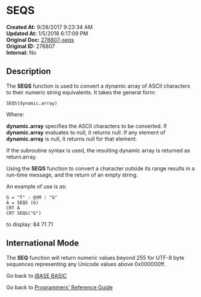 # SEQS

**Created At:** 9/28/2017 9:23:34 AM  
**Updated At:** 1/5/2018 6:17:09 PM  
**Original Doc:** [278807-seqs](https://docs.jbase.com/36868-jbase-basic/278807-seqs)  
**Original ID:** 278807  
**Internal:** No  

## Description

The **SEQS** function is used to convert a dynamic array of ASCII characters to their numeric string equivalents. It takes the general form:

```
SEQS(dynamic.array)
```

Where:

**dynamic.array** specifies the ASCII characters to be converted. If **dynamic.array** evaluates to null, it returns null. If any element of **dynamic.array** is null, it returns null for that element.

If the subroutine syntax is used, the resulting dynamic array is returned as return.array.

Using the **SEQS** function to convert a character outside its range results in a run-time message, and the return of an empty string.

An example of use is as:

```
G = "T" : @VM : "G"
A = SEQS (G)
CRT A
CRT SEQS("G")
```

to display: 84 71 71

## International Mode

The **SEQ** function will return numeric values beyond 255 for UTF-8 byte sequences representing any Unicode values above 0x000000ff.

Go back to [jBASE BASIC](./../README.md)

Go back to [Programmers' Reference Guide](./../../reference-guides/jbc/README.md)

  
<PageFooter />
